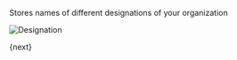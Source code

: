 Stores names of different designations of your organization

<img class="screenshot" alt="Designation" src="/assets/manual_erpnext_com/img/human-resources/designation.png">

{next}